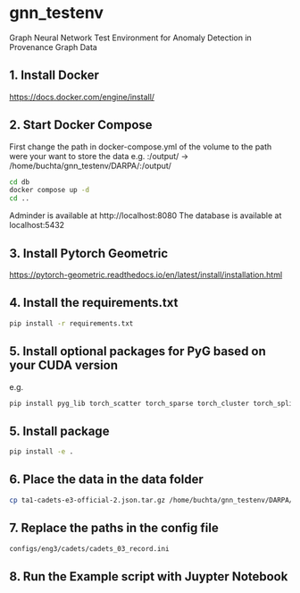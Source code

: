 # gnn_testenv
Graph Neural Network Test Environment for Anomaly Detection in Provenance Graph Data 

## 1. Install Docker 
https://docs.docker.com/engine/install/ 

## 2. Start Docker Compose 
First change the path in docker-compose.yml of the volume to the path were your want to store the data e.g.  <here own path>:/output/ -> /home/buchta/gnn_testenv/DARPA/:/output/



```bash
cd db 
docker compose up -d
cd .. 
```

Adminder is available at http://localhost:8080
The database is available at localhost:5432

## 3. Install Pytorch Geometric
https://pytorch-geometric.readthedocs.io/en/latest/install/installation.html 

## 4. Install the requirements.txt
```bash
pip install -r requirements.txt
```
## 5. Install optional packages for PyG based on your CUDA version
e.g.
```bash
pip install pyg_lib torch_scatter torch_sparse torch_cluster torch_spline_conv -f https://data.pyg.org/whl/torch-2.0.0+cu118.html
```
## 5. Install package 
```bash
pip install -e .
```
## 6. Place the data in the data folder
```bash
cp ta1-cadets-e3-official-2.json.tar.gz /home/buchta/gnn_testenv/DARPA/cadets/03_record 
```
## 7. Replace the paths in the config file
```bash
configs/eng3/cadets/cadets_03_record.ini
```
## 8. Run the Example script with Juypter Notebook 
